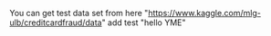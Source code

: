 You can get test data set from here
"https://www.kaggle.com/mlg-ulb/creditcardfraud/data"
add test "hello YME"